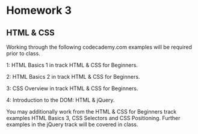 # Homework 3
## HTML & CSS


Working through the following codecademy.com examples will be required prior to class.


1: HTML Basics 1 in track HTML & CSS for Beginners.

2: HTML Basics 2 in track HTML & CSS for Beginners.

3: CSS Overview in track HTML & CSS for Beginners.

4: Introduction to the DOM: HTML & jQuery.


You may additionally work from the HTML & CSS for Beginners track examples HTML Basics 3, CSS Selectors and CSS Positioning. Further examples in the jQuery track will be covered in class.